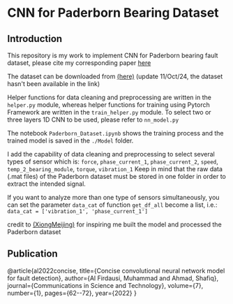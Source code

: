 # CNN for Paderborn Bearing Dataset
## Introduction
This repository is my work to implement CNN for Paderborn bearing fault dataset, please cite my corresponding paper [here](https://cst.kipmi.or.id/journal/article/view/746)

The dataset can be downloaded from [(here)](https://mb.uni-paderborn.de/kat/forschung/datacenter/bearing-datacenter) (update 11/Oct/24, the dataset hasn't been available in the link)

Helper functions for data cleaning and preprocessing are written in the `helper.py` module, whereas helper functions for training using Pytorch Framework are written in the `train_helper.py` module. To select two or three layers 1D CNN to be used, please refer to `nn_model.py`

The notebook `Paderborn_Dataset.ipynb` shows the training process and the trained model is saved in the `./Model` folder.

I add the capability of data cleaning and preprocessing to select several types of sensor which is:
`force`, `phase_current_1`, `phase_current_2`, `speed`, `temp_2_bearing_module`, `torque`, `vibration_1`
Keep in mind that the raw data (.mat files) of the Paderborn dataset must be stored in one folder in order to extract the intended signal.

If you want to analyze more than one type of sensors simultaneously, you can set the parameter `data_cat` of function `get_df_all` become a list,
i.e.: `data_cat = ['vibration_1', 'phase_current_1']`

credit to [(XiongMeijing)](https://github.com/XiongMeijing/CWRU-1) for inspiring me built the model and processed the Paderborn dataset

## Publication
@article{al2022concise,
  title={Concise convolutional neural network model for fault detection},
  author={Al Firdausi, Muhammad and Ahmad, Shafiq},
  journal={Communications in Science and Technology},
  volume={7},
  number={1},
  pages={62--72},
  year={2022}
}
